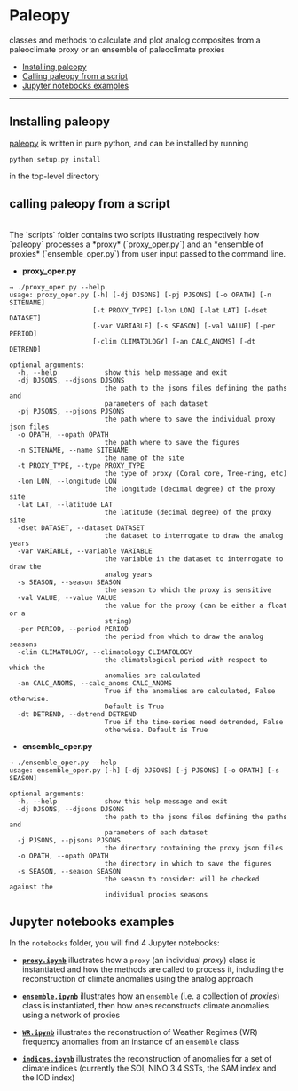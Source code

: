 # Paleopy

classes and methods to calculate and plot analog composites from
a paleoclimate proxy or an ensemble of paleoclimate proxies

- [Installing paleopy](#Installing-paleopy)
- [Calling paleopy from a script](#calling-paleopy-from-a-script)
- [Jupyter notebooks examples](#jupyter-notebooks-examples)

<hr>

## Installing paleopy

[paleopy](https://github.com/nicolasfauchereau/paleopy) is written in pure python, and can be installed by running

```
python setup.py install
```
in the top-level directory

## calling paleopy from a script  
<br>
The `scripts` folder contains two scripts illustrating respectively
how `paleopy` processes a *proxy* (`proxy_oper.py`) and an *ensemble
of proxies* (`ensemble_oper.py`) from user input passed to the command line.

+ **proxy_oper.py**

```
→ ./proxy_oper.py --help
usage: proxy_oper.py [-h] [-dj DJSONS] [-pj PJSONS] [-o OPATH] [-n SITENAME]
                     [-t PROXY_TYPE] [-lon LON] [-lat LAT] [-dset DATASET]
                     [-var VARIABLE] [-s SEASON] [-val VALUE] [-per PERIOD]
                     [-clim CLIMATOLOGY] [-an CALC_ANOMS] [-dt DETREND]

optional arguments:
  -h, --help            show this help message and exit
  -dj DJSONS, --djsons DJSONS
                        the path to the jsons files defining the paths and
                        parameters of each dataset
  -pj PJSONS, --pjsons PJSONS
                        the path where to save the individual proxy json files
  -o OPATH, --opath OPATH
                        the path where to save the figures
  -n SITENAME, --name SITENAME
                        the name of the site
  -t PROXY_TYPE, --type PROXY_TYPE
                        the type of proxy (Coral core, Tree-ring, etc)
  -lon LON, --longitude LON
                        the longitude (decimal degree) of the proxy site
  -lat LAT, --latitude LAT
                        the latitude (decimal degree) of the proxy site
  -dset DATASET, --dataset DATASET
                        the dataset to interrogate to draw the analog years
  -var VARIABLE, --variable VARIABLE
                        the variable in the dataset to interrogate to draw the
                        analog years
  -s SEASON, --season SEASON
                        the season to which the proxy is sensitive
  -val VALUE, --value VALUE
                        the value for the proxy (can be either a float or a
                        string)
  -per PERIOD, --period PERIOD
                        the period from which to draw the analog seasons
  -clim CLIMATOLOGY, --climatology CLIMATOLOGY
                        the climatological period with respect to which the
                        anomalies are calculated
  -an CALC_ANOMS, --calc_anoms CALC_ANOMS
                        True if the anomalies are calculated, False otherwise.
                        Default is True
  -dt DETREND, --detrend DETREND
                        True if the time-series need detrended, False
                        otherwise. Default is True
```

+ **ensemble_oper.py**

```
→ ./ensemble_oper.py --help
usage: ensemble_oper.py [-h] [-dj DJSONS] [-j PJSONS] [-o OPATH] [-s SEASON]

optional arguments:
  -h, --help            show this help message and exit
  -dj DJSONS, --djsons DJSONS
                        the path to the jsons files defining the paths and
                        parameters of each dataset
  -j PJSONS, --pjsons PJSONS
                        the directory containing the proxy json files
  -o OPATH, --opath OPATH
                        the directory in which to save the figures
  -s SEASON, --season SEASON
                        the season to consider: will be checked against the
                        individual proxies seasons
```

## Jupyter notebooks examples

In the `notebooks` folder, you will find 4 Jupyter notebooks:

+ [**`proxy.ipynb`**](https://github.com/nicolasfauchereau/paleopy/blob/master/notebooks/proxy.ipynb)
illustrates how a `proxy` (an individual *proxy*) class is instantiated and how
the methods are called to process it, including
the reconstruction of climate anomalies using the analog approach

+ [**`ensemble.ipynb`**](https://github.com/nicolasfauchereau/paleopy/blob/master/notebooks/ensemble.ipynb) illustrates how an `ensemble` (i.e. a collection of *proxies*) class is instantiated, then how ones reconstructs climate
anomalies using a network of proxies

+ [**`WR.ipynb`**](https://github.com/nicolasfauchereau/paleopy/blob/master/notebooks/WR.ipynb)
illustrates the reconstruction of Weather Regimes (WR) frequency anomalies from an instance of an `ensemble` class

+ [**`indices.ipynb`**](https://github.com/nicolasfauchereau/paleopy/blob/master/notebooks/indices.ipynb)
illustrates the reconstruction of anomalies for
a set of climate indices (currently the SOI, NINO 3.4 SSTs, the SAM index and the IOD index)
